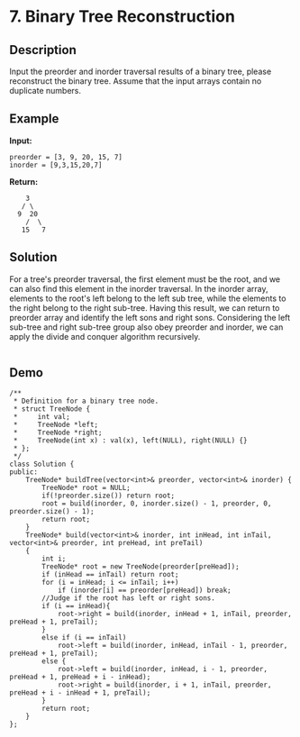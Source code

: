 # 7. Binary Tree Reconstruction
## Description  
Input the preorder and inorder traversal results of a binary tree, please reconstruct the binary tree. Assume that the input arrays contain no duplicate numbers.  
## Example
**Input:**    
```
preorder = [3, 9, 20, 15, 7]
inorder = [9,3,15,20,7]
```
**Return:**  
```
    3
   / \
  9  20
    /  \
   15   7
```
## Solution  
For a tree's preorder traversal, the first element must be the root, and we can also find this element in the inorder traversal. In the inorder array, elements to the root's left belong to the left sub tree, while the elements to the right belong to the right sub-tree. Having this result, we can return to preorder array and identify the left sons and right sons. Considering the left sub-tree and right sub-tree group also obey preorder and inorder, we can apply the divide and conquer algorithm recursively.  
<div align=center><img src=""></div>  

## Demo  
```
/**
 * Definition for a binary tree node.
 * struct TreeNode {
 *     int val;
 *     TreeNode *left;
 *     TreeNode *right;
 *     TreeNode(int x) : val(x), left(NULL), right(NULL) {}
 * };
 */
class Solution {
public:
    TreeNode* buildTree(vector<int>& preorder, vector<int>& inorder) {
        TreeNode* root = NULL;
        if(!preorder.size()) return root;
        root = build(inorder, 0, inorder.size() - 1, preorder, 0, preorder.size() - 1);
        return root;
    }
    TreeNode* build(vector<int>& inorder, int inHead, int inTail, vector<int>& preorder, int preHead, int preTail)
    {
        int i;
        TreeNode* root = new TreeNode(preorder[preHead]);
        if (inHead == inTail) return root;
        for (i = inHead; i <= inTail; i++)
            if (inorder[i] == preorder[preHead]) break;
        //Judge if the root has left or right sons.
        if (i == inHead){
            root->right = build(inorder, inHead + 1, inTail, preorder, preHead + 1, preTail);
        }
        else if (i == inTail)
            root->left = build(inorder, inHead, inTail - 1, preorder, preHead + 1, preTail);
        else {
            root->left = build(inorder, inHead, i - 1, preorder, preHead + 1, preHead + i - inHead);
            root->right = build(inorder, i + 1, inTail, preorder, preHead + i - inHead + 1, preTail);
        }
        return root;
    }
};
```